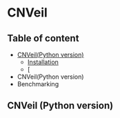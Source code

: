 # CNVeil

## Table of content
- [CNVeil(Python version)](#CNVeil-(Python-version))
  - [Installation](#install-through-github)
  - [
- CNVeil(Python version)
- Benchmarking

## CNVeil (Python version)

